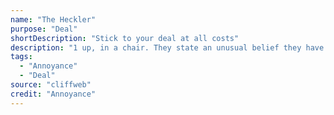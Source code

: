 ```yaml
---
name: "The Heckler"
purpose: "Deal"
shortDescription: "Stick to your deal at all costs"
description: "1 up, in a chair. They state an unusual belief they have - preferably the opposite of something they believe like \"All clothes should be ironed\" \"Cats are terrible\" \"All drinks should be room temperature\". Then the audience of students then asks them questions as if it's a conference to specifically try and trip them up but they should stand their ground at all times. It's not too different to premise lawyer."
tags:
  - "Annoyance"
  - "Deal"
source: "cliffweb"
credit: "Annoyance"
---
```


